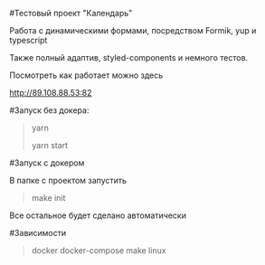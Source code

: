 #Тестовый проект "Календарь"

Работа с динамическими формами, посредством Formik, yup и typescript 

Также полный адаптив, styled-components и немного тестов.

Посмотреть как работает можно здесь

http://89.108.88.53:82

#Запуск без докера:

> yarn
>
> yarn start

#Запуск c докером

В папке с проектом запустить

>make init

Все остальное будет сделано автоматически

#Зависимости
>docker docker-compose make linux

